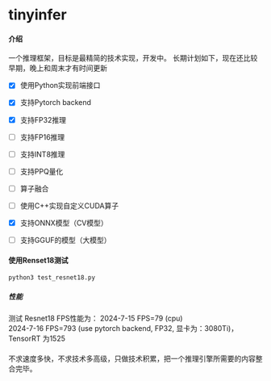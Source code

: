 # tinyinfer

#### 介绍

一个推理框架，目标是最精简的技术实现，开发中。
长期计划如下，现在还比较早期，晚上和周末才有时间更新

- [x] 使用Python实现前端接口
- [x] 支持Pytorch backend
- [x] 支持FP32推理
- [ ] 支持FP16推理
- [ ] 支持INT8推理
- [ ] 支持PPQ量化
- [ ] 算子融合
- [ ] 使用C++实现自定义CUDA算子
- [x] 支持ONNX模型（CV模型）
- [ ] 支持GGUF的模型（大模型）


#### 使用Renset18测试

```shell
python3 test_resnet18.py
```

##### 性能

测试 Resnet18 FPS性能为：
2024-7-15 FPS=79 (cpu)  
2024-7-16 FPS=793 (use pytorch backend, FP32, 显卡为：3080Ti)，TensorRT 为1525  

####

不求速度多快，不求技术多高级，只做技术积累，把一个推理引擎所需要的内容整合完毕。
